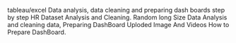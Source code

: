 tableau/excel Data analysis, data cleaning and preparing dash boards step by step
HR Dataset Analysis and Cleaning.
Random long Size Data Analysis and cleaning data, Preparing DashBoard
Uploded Image And Videos How to Prepare DashBoard.
